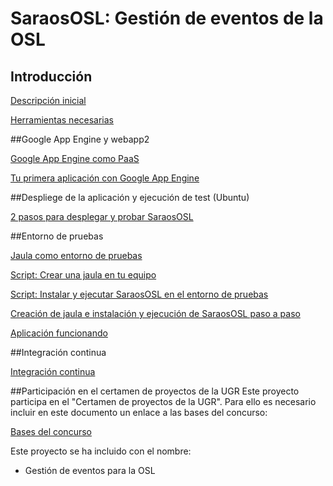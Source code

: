 # SaraosOSL: Gestión de eventos de la OSL

## Introducción

[Descripción inicial](https://github.com/miguelfabre/Proyecto/blob/master/documentacion/descripcion_inicial.md)

[Herramientas necesarias](https://github.com/miguelfabre/Proyecto/blob/master/documentacion/requeriments.md)

##Google App Engine y webapp2

[Google App Engine como PaaS](https://github.com/miguelfabre/Proyecto/blob/master/documentacion/gap_como_paas.md)

[Tu primera aplicación con Google App Engine](https://github.com/miguelfabre/Proyecto/blob/master/documentacion/primera_app_gap.md)

##Despliege de la aplicación y ejecución de test (Ubuntu)

[2 pasos para desplegar y probar SaraosOSL](https://github.com/miguelfabre/Proyecto/blob/master/documentacion/despliegue_2_pasos.md)

##Entorno de pruebas

[Jaula como entorno de pruebas](https://github.com/miguelfabre/Proyecto/blob/master/documentacion/jaulas_chroot.md)

[Script: Crear una jaula en tu equipo](https://github.com/miguelfabre/Proyecto/blob/master/documentacion/crear_jaula.md)

[Script: Instalar y ejecutar SaraosOSL en el entorno de pruebas](https://github.com/miguelfabre/Proyecto/blob/master/documentacion/instalacion_saraososl.md)

[Creación de jaula e instalación y ejecución de SaraosOSL paso a paso](https://github.com/miguelfabre/Proyecto/blob/master/documentacion/saraososl_paso_a_paso.md)

[Aplicación funcionando](http://pruebadriveiv.appspot.com/)

##Integración continua

[Integración continua](https://github.com/miguelfabre/Proyecto/blob/master/documentacion/integracion_continua.md)

##Participación en el certamen de proyectos de la UGR
Este proyecto participa en el "Certamen de proyectos de la UGR". Para ello es necesario incluir en este documento un enlace a las bases del concurso:

[Bases del concurso](http://osl.ugr.es/bases-de-los-premios-a-proyectos-libres-de-la-ugr/)

Este proyecto se ha incluido con el nombre:

* Gestión de eventos para la OSL
